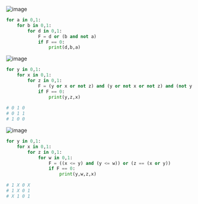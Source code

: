 ![image](https://user-images.githubusercontent.com/70198995/174295597-51499b23-c373-48d0-98ec-06a2751575bc.png)

```python
for a in 0,1:
    for b in 0,1:
        for d in 0,1:
            F = d or (b and not a)
            if F == 0:
                print(d,b,a)
```

![image](https://user-images.githubusercontent.com/70198995/174296690-f25dfe0b-530c-4ddf-9d4a-dc19351d37e1.png)

```python
for y in 0,1:
    for x in 0,1:
        for z in 0,1:
            F = (y or x or not z) and (y or not x or not z) and (not y or x or z)
            if F == 0:
                print(y,z,x)
                
# 0 1 0
# 0 1 1
# 1 0 0
```

![image](https://user-images.githubusercontent.com/70198995/174297775-c25f2512-a569-4c2a-9945-80a845cab06d.png)

```python
for y in 0,1:
    for x in 0,1:
        for z in 0,1:
            for w in 0,1:
                F = ((x <= y) and (y <= w)) or (z == (x or y))
                if F == 0:
                    print(y,w,z,x)
                
# 1 X 0 X
# 1 X 0 1
# X 1 0 1
```
